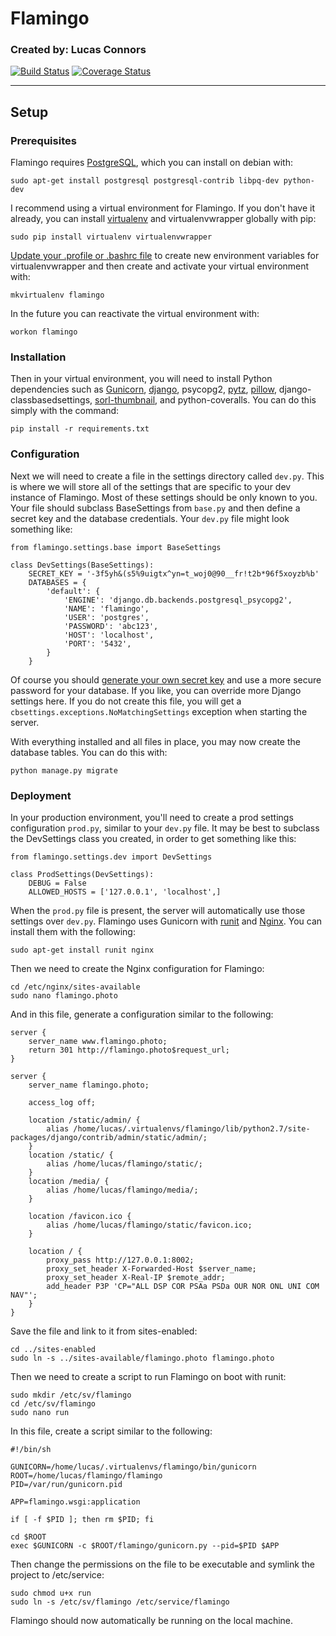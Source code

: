 # Flamingo
### Created by: Lucas Connors

[![Build Status](https://travis-ci.org/RevolutionTech/flamingo.svg?branch=master)](https://travis-ci.org/RevolutionTech/flamingo) [![Coverage Status](https://coveralls.io/repos/RevolutionTech/flamingo/badge.svg?branch=master&service=github)](https://coveralls.io/github/RevolutionTech/flamingo?branch=master)

***

## Setup

### Prerequisites

Flamingo requires [PostgreSQL](http://www.postgresql.org/), which you can install on debian with:

    sudo apt-get install postgresql postgresql-contrib libpq-dev python-dev

I recommend using a virtual environment for Flamingo. If you don't have it already, you can install [virtualenv](http://virtualenv.readthedocs.org/en/latest/virtualenv.html) and virtualenvwrapper globally with pip:

    sudo pip install virtualenv virtualenvwrapper

[Update your .profile or .bashrc file](http://virtualenvwrapper.readthedocs.org/en/latest/install.html#shell-startup-file) to create new environment variables for virtualenvwrapper and then create and activate your virtual environment with:

    mkvirtualenv flamingo

In the future you can reactivate the virtual environment with:

    workon flamingo

### Installation

Then in your virtual environment, you will need to install Python dependencies such as [Gunicorn](http://gunicorn.org/), [django](https://www.djangoproject.com/), psycopg2, [pytz](http://pytz.sourceforge.net/), [pillow](https://pillow.readthedocs.org/), django-classbasedsettings, [sorl-thumbnail](http://sorl-thumbnail.readthedocs.org/), and python-coveralls. You can do this simply with the command:

    pip install -r requirements.txt

### Configuration

Next we will need to create a file in the settings directory called `dev.py`. This is where we will store all of the settings that are specific to your dev instance of Flamingo. Most of these settings should be only known to you. Your file should subclass BaseSettings from `base.py` and then define a secret key and the database credentials. Your `dev.py` file might look something like:

    from flamingo.settings.base import BaseSettings

    class DevSettings(BaseSettings):
        SECRET_KEY = '-3f5yh&(s5%9uigtx^yn=t_woj0@90__fr!t2b*96f5xoyzb%b'
        DATABASES = {
            'default': {
                'ENGINE': 'django.db.backends.postgresql_psycopg2',
                'NAME': 'flamingo',
                'USER': 'postgres',
                'PASSWORD': 'abc123',
                'HOST': 'localhost',
                'PORT': '5432',
            }
        }

Of course you should [generate your own secret key](http://stackoverflow.com/a/16630719) and use a more secure password for your database. If you like, you can override more Django settings here. If you do not create this file, you will get a `cbsettings.exceptions.NoMatchingSettings` exception when starting the server.

With everything installed and all files in place, you may now create the database tables. You can do this with:

    python manage.py migrate

### Deployment

In your production environment, you'll need to create a prod settings configuration `prod.py`, similar to your `dev.py` file. It may be best to subclass the DevSettings class you created, in order to get something like this:

    from flamingo.settings.dev import DevSettings

    class ProdSettings(DevSettings):
        DEBUG = False
        ALLOWED_HOSTS = ['127.0.0.1', 'localhost',]

When the `prod.py` file is present, the server will automatically use those settings over `dev.py`. Flamingo uses Gunicorn with [runit](http://smarden.org/runit/) and [Nginx](http://nginx.org/). You can install them with the following:

    sudo apt-get install runit nginx

Then we need to create the Nginx configuration for Flamingo:

    cd /etc/nginx/sites-available
    sudo nano flamingo.photo

And in this file, generate a configuration similar to the following:

    server {
        server_name www.flamingo.photo;
        return 301 http://flamingo.photo$request_url;
    }

    server {
        server_name flamingo.photo;

        access_log off;

        location /static/admin/ {
            alias /home/lucas/.virtualenvs/flamingo/lib/python2.7/site-packages/django/contrib/admin/static/admin/;
        }
        location /static/ {
            alias /home/lucas/flamingo/static/;
        }
        location /media/ {
            alias /home/lucas/flamingo/media/;
        }

        location /favicon.ico {
            alias /home/lucas/flamingo/static/favicon.ico;
        }

        location / {
            proxy_pass http://127.0.0.1:8002;
            proxy_set_header X-Forwarded-Host $server_name;
            proxy_set_header X-Real-IP $remote_addr;
            add_header P3P 'CP="ALL DSP COR PSAa PSDa OUR NOR ONL UNI COM NAV"';
        }
    }

Save the file and link to it from sites-enabled:

    cd ../sites-enabled
    sudo ln -s ../sites-available/flamingo.photo flamingo.photo

Then we need to create a script to run Flamingo on boot with runit:

    sudo mkdir /etc/sv/flamingo
    cd /etc/sv/flamingo
    sudo nano run

In this file, create a script similar to the following:

    #!/bin/sh

    GUNICORN=/home/lucas/.virtualenvs/flamingo/bin/gunicorn
    ROOT=/home/lucas/flamingo/flamingo
    PID=/var/run/gunicorn.pid

    APP=flamingo.wsgi:application

    if [ -f $PID ]; then rm $PID; fi

    cd $ROOT
    exec $GUNICORN -c $ROOT/flamingo/gunicorn.py --pid=$PID $APP

Then change the permissions on the file to be executable and symlink the project to /etc/service:

    sudo chmod u+x run
    sudo ln -s /etc/sv/flamingo /etc/service/flamingo

Flamingo should now automatically be running on the local machine.
